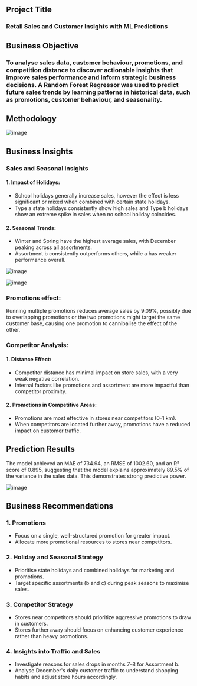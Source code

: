 ## Project Title

### Retail Sales and Customer Insights with ML Predictions

## Business Objective

### To analyse sales data, customer behaviour, promotions, and competition distance to discover actionable insights that improve sales performance and inform strategic business decisions. A Random Forest Regressor was used to predict future sales trends by learning patterns in historical data, such as promotions, customer behaviour, and seasonality.

## Methodology
![image](https://github.com/user-attachments/assets/920bfda7-4d86-43e1-9acd-f5561461a9f6)


## Business Insights
### Sales and Seasonal insights
#### 1.  Impact of Holidays:
- School holidays generally increase sales, however the effect is less significant or mixed when combined with certain state holidays.
- Type a state holidays consistently show high sales and Type b holidays show an extreme spike in sales when no school holiday coincides.

#### 2.  Seasonal Trends:
- Winter and Spring have the highest average sales, with December peaking across all assortments.
- Assortment b consistently outperforms others, while a has weaker performance overall.


![image](https://github.com/user-attachments/assets/7e5b5645-3cc7-417d-8391-7c253a33220d)

![image](https://github.com/user-attachments/assets/305a6378-9f5e-4505-bd3d-728b50c08310)

### Promotions effect:
Running multiple promotions reduces average sales by 9.09%, possibly due to overlapping promotions or the two promotions might target the same customer base, causing one promotion to cannibalise the effect of the other.


### Competitor Analysis:
#### 1.  Distance Effect:
- Competitor distance has minimal impact on store sales, with a very weak negative correlation.
- Internal factors like promotions and assortment are more impactful than competitor proximity.

#### 2.  Promotions in Competitive Areas:
- Promotions are most effective in stores near competitors (0-1 km).
- When competitors are located further away, promotions have a reduced impact on customer traffic.

## Prediction Results
The model achieved an MAE of 734.94, an RMSE of 1002.60, and an R² score of 0.895, suggesting that the model explains approximately 89.5% of the variance in the sales data. This demonstrates strong predictive power.


![image](https://github.com/user-attachments/assets/57121f96-0be7-4dc3-acd7-08fabf84c998)

## Business Recommendations
### 1. Promotions 
- Focus on a single, well-structured promotion for greater impact.
- Allocate more promotional resources to stores near competitors.

### 2. Holiday and Seasonal Strategy
- Prioritise state holidays and combined holidays for marketing and promotions.
- Target specific assortments (b and c) during peak seasons to maximise sales.
  
### 3. Competitor Strategy
- Stores near competitors should prioritize aggressive promotions to draw in customers.
- Stores further away should focus on enhancing customer experience rather than heavy promotions.

### 4. Insights into Traffic and Sales
- Investigate reasons for sales drops in months 7–8 for Assortment b.
- Analyse December's daily customer traffic to understand shopping habits and adjust store hours accordingly.
